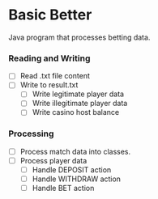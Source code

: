 # Basic Better  
Java program that processes betting data.  

### Reading and Writing  
- [ ] Read .txt file content
- [ ] Write to result.txt
  -  [ ] Write legitimate player data
  -  [ ] Write illegitimate player data
  -  [ ] Write casino host balance

### Processing  
- [ ] Process match data into classes.
- [ ] Process player data
  - [ ] Handle DEPOSIT action 
  - [ ] Handle WITHDRAW action 
  - [ ] Handle BET action